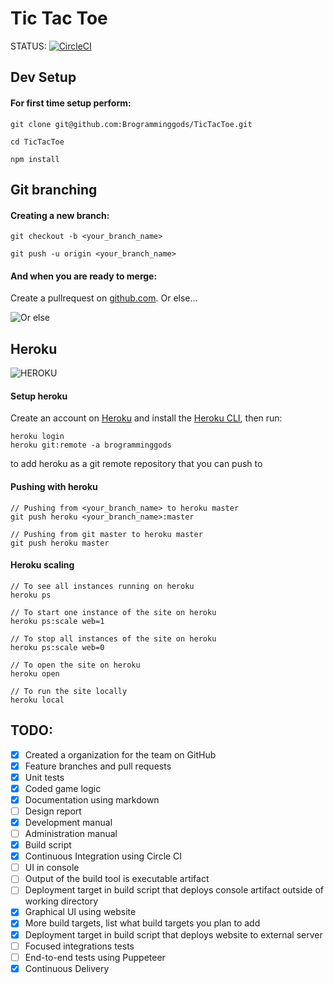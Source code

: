 # Tic Tac Toe
STATUS: [![CircleCI](https://circleci.com/gh/Brogramminggods/TicTacToe.svg?style=svg)](https://circleci.com/gh/Brogramminggods/TicTacToe)

## Dev Setup
#### For first time setup perform:
```
git clone git@github.com:Brogramminggods/TicTacToe.git

cd TicTacToe

npm install
```

## Git branching 
#### Creating a new branch:
```
git checkout -b <your_branch_name>

git push -u origin <your_branch_name>
```
#### And when you are ready to merge:
Create a pullrequest on [github.com](https://github.com/Brogramminggods/TicTacToe/branches). Or else...

![Or else](https://media.giphy.com/media/cFkiFMDg3iFoI/giphy.gif)

## Heroku
![HEROKU](https://media.giphy.com/media/AmC5W2bbc41wY/giphy.gif)
#### Setup heroku
Create an account on [Heroku](https://signup.heroku.com/) and 
install the [Heroku CLI](https://devcenter.heroku.com/articles/heroku-cli#download-and-install), then run:
```
heroku login
heroku git:remote -a brogramminggods
```
to add heroku as a git remote repository that you can push to

#### Pushing with heroku
``` 
// Pushing from <your_branch_name> to heroku master
git push heroku <your_branch_name>:master

// Pushing from git master to heroku master
git push heroku master
```

#### Heroku scaling 
```
// To see all instances running on heroku 
heroku ps

// To start one instance of the site on heroku 
heroku ps:scale web=1

// To stop all instances of the site on heroku
heroku ps:scale web=0

// To open the site on heroku 
heroku open

// To run the site locally
heroku local 
```

## TODO:

- [x] Created a organization for the team on GitHub
- [x] Feature branches and pull requests
- [x] Unit tests
- [x] Coded game logic
- [x] Documentation using markdown
- [ ] Design report
- [x] Development manual
- [ ] Administration manual
- [x] Build script
- [x] Continuous Integration using Circle CI
- [ ] UI in console
- [ ] Output of the build tool is executable artifact
- [ ] Deployment target in build script that deploys console artifact outside of working directory
- [x] Graphical UI using website
- [x] More build targets, list what build targets you plan to add
- [x] Deployment target in build script that deploys website to external server
- [ ] Focused integrations tests
- [ ] End-to-end tests using Puppeteer
- [x] Continuous Delivery
